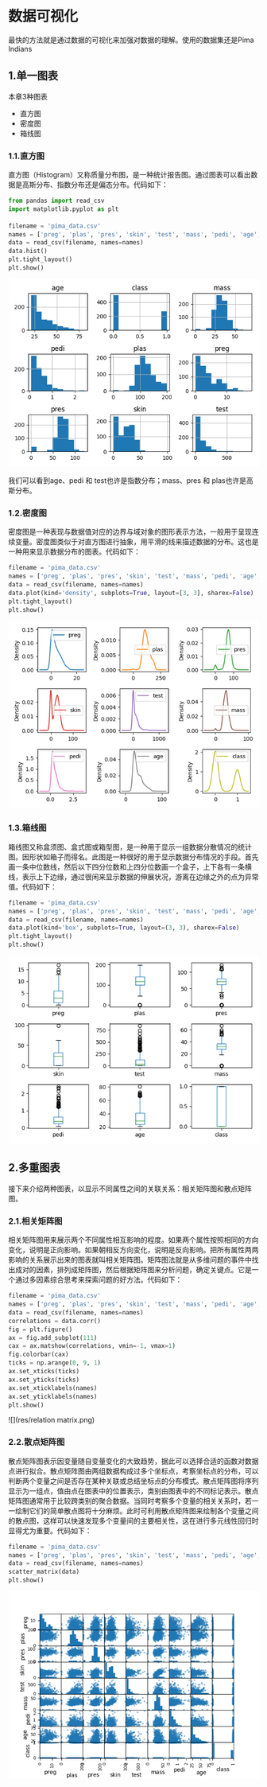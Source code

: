 # 数据可视化

最快的方法就是通过数据的可视化来加强对数据的理解。使用的数据集还是Pima Indians

## 1.单一图表

本章3种图表

- 直方图
- 密度图
- 箱线图

### 1.1.直方图

直方图（Histogram）又称质量分布图，是一种统计报告图。通过图表可以看出数据是高斯分布、指数分布还是偏态分布。代码如下：

```python
from pandas import read_csv
import matplotlib.pyplot as plt

filename = 'pima_data.csv'
names = ['preg', 'plas', 'pres', 'skin', 'test', 'mass', 'pedi', 'age', 'class']
data = read_csv(filename, names=names)
data.hist()
plt.tight_layout()
plt.show()
```

![](res/Histogram.png)

我们可以看到age、pedi 和 test也许是指数分布；mass、pres 和 plas也许是高斯分布。

### 1.2.密度图

密度图是一种表现与数据值对应的边界与域对象的图形表示方法，一般用于呈现连续变量。密度图类似于对直方图进行抽象，用平滑的线来描述数据的分布。这也是一种用来显示数据分布的图表。代码如下：

```python
filename = 'pima_data.csv'
names = ['preg', 'plas', 'pres', 'skin', 'test', 'mass', 'pedi', 'age', 'class']
data = read_csv(filename, names=names)
data.plot(kind='density', subplots=True, layout=[3, 3], sharex=False)
plt.tight_layout()
plt.show()
```

![](res/density.png)

### 1.3.箱线图

箱线图又称盒须图、盒式图或箱型图，是一种用于显示一组数据分散情况的统计图。因形状如箱子而得名。此图是一种很好的用于显示数据分布情况的手段。首先画一条中位数线，然后以下四分位数和上四分位数画一个盒子，上下各有一条横线，表示上下边缘，通过很闲来显示数据的伸展状况，游离在边缘之外的点为异常值。代码如下：

```python
filename = 'pima_data.csv'
names = ['preg', 'plas', 'pres', 'skin', 'test', 'mass', 'pedi', 'age', 'class']
data = read_csv(filename, names=names)
data.plot(kind='box', subplots=True, layout=(3, 3), sharex=False)
plt.tight_layout()
plt.show()
```

![](res/box.png)

## 2.多重图表

接下来介绍两种图表，以显示不同属性之间的关联关系：相关矩阵图和散点矩阵图。

### 2.1.相关矩阵图

相关矩阵图用来展示两个不同属性相互影响的程度。如果两个属性按照相同的方向变化，说明是正向影响。如果朝相反方向变化，说明是反向影响。把所有属性两两影响的关系展示出来的图表就叫相关矩阵图。矩阵图法就是从多维问题的事件中找出成对的因素，排列成矩阵图，然后根据矩阵图来分析问题，确定关键点。它是一个通过多因素综合思考来探索问题的好方法。代码如下：

```python
filename = 'pima_data.csv'
names = ['preg', 'plas', 'pres', 'skin', 'test', 'mass', 'pedi', 'age', 'class']
data = read_csv(filename, names=names)
correlations = data.corr()
fig = plt.figure()
ax = fig.add_subplot(111)
cax = ax.matshow(correlations, vmin=-1, vmax=1)
fig.colorbar(cax)
ticks = np.arange(0, 9, 1)
ax.set_xticks(ticks)
ax.set_yticks(ticks)
ax.set_xticklabels(names)
ax.set_yticklabels(names)
plt.show()
```

![](res/relation matrix.png)

### 2.2.散点矩阵图

散点矩阵图表示因变量随自变量变化的大致趋势，据此可以选择合适的函数对数据点进行拟合。散点矩阵图由两组数据构成过多个坐标点，考察坐标点的分布，可以判断两个变量之间是否存在某种关联或总结坐标点的分布模式。散点矩阵图将序列显示为一组点，值由点在图表中的位置表示，类别由图表中的不同标记表示。散点矩阵图通常用于比较跨类别的聚合数据。当同时考察多个变量的相关关系时，若一一绘制它们的简单散点图将十分麻烦。此时可利用散点矩阵图来绘制各个变量之间的散点图，这样可以快速发现多个变量间的主要相关性，这在进行多元线性回归时显得尤为重要。代码如下：

```python
filename = 'pima_data.csv'
names = ['preg', 'plas', 'pres', 'skin', 'test', 'mass', 'pedi', 'age', 'class']
data = read_csv(filename, names=names)
scatter_matrix(data)
plt.show()
```

![](res/scatter_matrix.png)